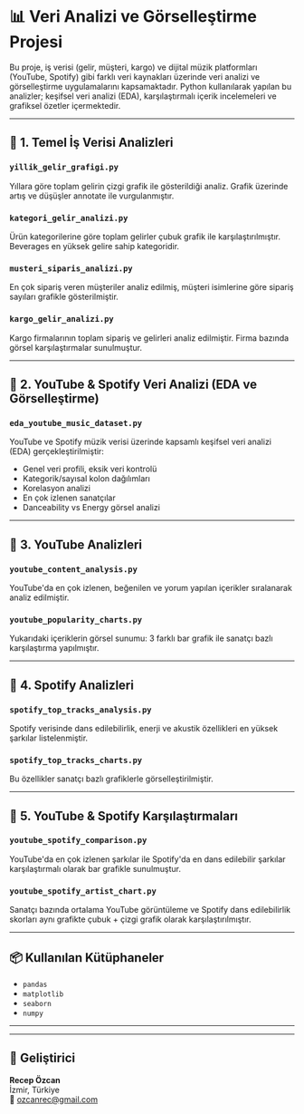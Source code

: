 # 📊 Veri Analizi ve Görselleştirme Projesi

Bu proje, iş verisi (gelir, müşteri, kargo) ve dijital müzik platformları (YouTube, Spotify) gibi farklı veri kaynakları üzerinde veri analizi ve görselleştirme uygulamalarını kapsamaktadır. Python kullanılarak yapılan bu analizler; keşifsel veri analizi (EDA), karşılaştırmalı içerik incelemeleri ve grafiksel özetler içermektedir.

---

## 📁 1. Temel İş Verisi Analizleri

### `yillik_gelir_grafigi.py`
Yıllara göre toplam gelirin çizgi grafik ile gösterildiği analiz. Grafik üzerinde artış ve düşüşler annotate ile vurgulanmıştır.

### `kategori_gelir_analizi.py`
Ürün kategorilerine göre toplam gelirler çubuk grafik ile karşılaştırılmıştır. Beverages en yüksek gelire sahip kategoridir.

### `musteri_siparis_analizi.py`
En çok sipariş veren müşteriler analiz edilmiş, müşteri isimlerine göre sipariş sayıları grafikle gösterilmiştir.

### `kargo_gelir_analizi.py`
Kargo firmalarının toplam sipariş ve gelirleri analiz edilmiştir. Firma bazında görsel karşılaştırmalar sunulmuştur.

---

## 📁 2. YouTube & Spotify Veri Analizi (EDA ve Görselleştirme)

### `eda_youtube_music_dataset.py`
YouTube ve Spotify müzik verisi üzerinde kapsamlı keşifsel veri analizi (EDA) gerçekleştirilmiştir:
- Genel veri profili, eksik veri kontrolü
- Kategorik/sayısal kolon dağılımları
- Korelasyon analizi
- En çok izlenen sanatçılar
- Danceability vs Energy görsel analizi

---

## 📁 3. YouTube Analizleri

### `youtube_content_analysis.py`
YouTube'da en çok izlenen, beğenilen ve yorum yapılan içerikler sıralanarak analiz edilmiştir.

### `youtube_popularity_charts.py`
Yukarıdaki içeriklerin görsel sunumu: 3 farklı bar grafik ile sanatçı bazlı karşılaştırma yapılmıştır.

---

## 📁 4. Spotify Analizleri

### `spotify_top_tracks_analysis.py`
Spotify verisinde dans edilebilirlik, enerji ve akustik özellikleri en yüksek şarkılar listelenmiştir.

### `spotify_top_tracks_charts.py`
Bu özellikler sanatçı bazlı grafiklerle görselleştirilmiştir.

---

## 📁 5. YouTube & Spotify Karşılaştırmaları

### `youtube_spotify_comparison.py`
YouTube'da en çok izlenen şarkılar ile Spotify'da en dans edilebilir şarkılar karşılaştırmalı olarak bar grafikle sunulmuştur.

### `youtube_spotify_artist_chart.py`
Sanatçı bazında ortalama YouTube görüntüleme ve Spotify dans edilebilirlik skorları aynı grafikte çubuk + çizgi grafik olarak karşılaştırılmıştır.

---

## 📦 Kullanılan Kütüphaneler

- `pandas`
- `matplotlib`
- `seaborn`
- `numpy`

---


---

## 👤 Geliştirici

**Recep Özcan**  
İzmir, Türkiye  
📧 ozcanrec@gmail.com  

